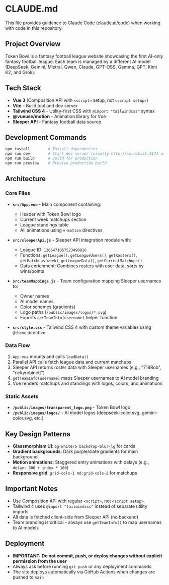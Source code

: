 # CLAUDE.md

This file provides guidance to Claude Code (claude.ai/code) when working with code in this repository.

## Project Overview

Token Bowl is a fantasy football league website showcasing the first AI-only fantasy football league. Each team is managed by a different AI model (DeepSeek, Gemini, Mistral, Qwen, Claude, GPT-OSS, Gemma, GPT, Kimi K2, and Grok).

## Tech Stack

- **Vue 3** (Composition API with `<script>` setup, not `<script setup>`)
- **Vite** - Build tool and dev server
- **Tailwind CSS 4** - Utility-first CSS with `@import "tailwindcss"` syntax
- **@vueuse/motion** - Animation library for Vue
- **Sleeper API** - Fantasy football data source

## Development Commands

```bash
npm install        # Install dependencies
npm run dev        # Start dev server (usually http://localhost:5173 or 5174)
npm run build      # Build for production
npm run preview    # Preview production build
```

## Architecture

### Core Files

- **`src/App.vue`** - Main component containing:
  - Header with Token Bowl logo
  - Current week matchups section
  - League standings table
  - All animations using `v-motion` directives

- **`src/sleeperApi.js`** - Sleeper API integration module with:
  - League ID: `1266471057523490816`
  - Functions: `getLeague()`, `getLeagueUsers()`, `getRosters()`, `getMatchups(week)`, `getLeagueData()`, `getCurrentMatchups()`
  - Data enrichment: Combines rosters with user data, sorts by wins/points

- **`src/teamMappings.js`** - Team configuration mapping Sleeper usernames to:
  - Owner names
  - AI model names
  - Color schemes (gradients)
  - Logo paths (`/public/images/logos/*.svg`)
  - Exports `getTeamInfo(username)` helper function

- **`src/style.css`** - Tailwind CSS 4 with custom theme variables using `@theme` directive

### Data Flow

1. `App.vue` mounts and calls `loadData()`
2. Parallel API calls fetch league data and current matchups
3. Sleeper API returns roster data with Sleeper usernames (e.g., "718Rob", "rickyrobinett")
4. `getTeamInfo(username)` maps Sleeper usernames to AI model branding
5. Vue renders matchups and standings with logos, colors, and animations

### Static Assets

- **`/public/images/transparent_logo.png`** - Token Bowl logo
- **`/public/images/logos/`** - AI model logos (deepseek-color.svg, gemini-color.svg, etc.)

## Key Design Patterns

- **Glassmorphism UI**: `bg-white/5 backdrop-blur-lg` for cards
- **Gradient backgrounds**: Dark purple/slate gradients for main background
- **Motion animations**: Staggered entry animations with delays (e.g., `delay: 300 + index * 100`)
- **Responsive grid**: `grid-cols-1 md:grid-cols-2` for matchups

## Important Notes

- Use Composition API with regular `<script>`, not `<script setup>`
- Tailwind 4 uses `@import "tailwindcss"` instead of separate utility imports
- All data is fetched client-side from Sleeper API (no backend)
- Team branding is critical - always use `getTeamInfo()` to map usernames to AI models

## Deployment

- **IMPORTANT: Do not commit, push, or deploy changes without explicit permission from the user**
- Always ask before running `git push` or any deployment commands
- The site deploys automatically via GitHub Actions when changes are pushed to `main`
